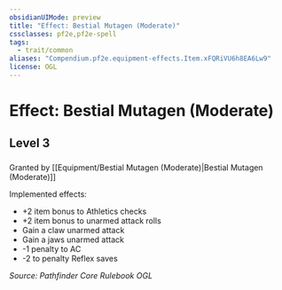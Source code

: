 ```yaml
---
obsidianUIMode: preview
title: "Effect: Bestial Mutagen (Moderate)"
cssclasses: pf2e,pf2e-spell
tags:
  - trait/common
aliases: "Compendium.pf2e.equipment-effects.Item.xFQRiVU6h8EA6Lw9"
license: OGL
---
```

# Effect: Bestial Mutagen (Moderate)
## Level 3
### 






Granted by [[Equipment/Bestial Mutagen (Moderate)|Bestial Mutagen (Moderate)]]

Implemented effects:

*   +2 item bonus to Athletics checks
*   +2 item bonus to unarmed attack rolls
*   Gain a claw unarmed attack
*   Gain a jaws unarmed attack
*   \-1 penalty to AC
*   \-2 to penalty Reflex saves

*Source: Pathfinder Core Rulebook*
*OGL*